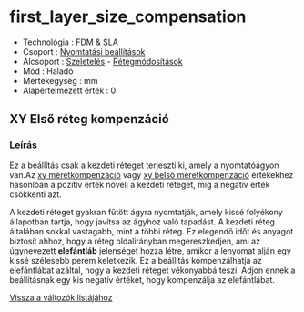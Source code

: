 # first\_layer\_size\_compensation

* Technológia : FDM & SLA
* Csoport : [Nyomtatási beállítások](../../konfig/print_settings.md)
* Alcsoport : [Szeletelés](../../beallitasok/print_settings.md#couche) - [Rétegmódosítások](first_layer_size_compensation.md)
* Mód : Haladó
* Mértékegység : mm
* Alapértelmezett érték : 0

## XY Első réteg kompenzáció

### Leírás

Ez a beállítás csak a kezdeti réteget terjeszti ki, amely a nyomtatóágyon van.Az [xy méretkompenzáció](xy_size_compensation.md) vagy [xy belső méretkompenzáció](xy_inner_size_compensation.md) értékekhez hasonlóan a pozitív érték növeli a kezdeti réteget, míg a negatív érték csökkenti azt.

A kezdeti réteget gyakran fűtött ágyra nyomtatják, amely kissé folyékony állapotban tartja, hogy javítsa az ágyhoz való tapadást. A kezdeti réteg általában sokkal vastagabb, mint a többi réteg. Ez elegendő időt és anyagot biztosít ahhoz, hogy a réteg oldalirányban megereszkedjen, ami az úgynevezett **elefántláb** jelenséget hozza létre, amikor a lenyomat alján egy kissé szélesebb perem keletkezik. Ez a beállítás kompenzálhatja az elefántlábat azáltal, hogy a kezdeti réteget vékonyabbá teszi. Adjon ennek a beállításnak egy kis negatív értéket, hogy kompenzálja az elefántlábat.

[Vissza a változók listájához](/)

